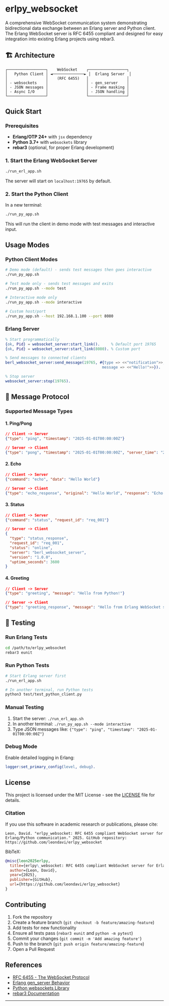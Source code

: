 # erlpy_websocket

A comprehensive WebSocket communication system demonstrating bidirectional data exchange between an Erlang server and Python client. The Erlang WebSocket server is RFC 6455 compliant and designed for easy integration into existing Erlang projects using rebar3.

## 🏗️ Architecture

```
┌─────────────────┐    WebSocket    ┌─────────────────┐
│   Python Client │ ◄──────────────► │  Erlang Server  │
│                 │    (RFC 6455)   │                 │
│ - websockets    │                 │ - gen_server    │
│ - JSON messages │                 │ - Frame masking │
│ - Async I/O     │                 │ - JSON handling │
└─────────────────┘                 └─────────────────┘
```

## Quick Start

### Prerequisites

- **Erlang/OTP 24+** with `jsx` dependency
- **Python 3.7+** with `websockets` library
- **rebar3** (optional, for proper Erlang development)

### 1. Start the Erlang WebSocket Server

```bash
./run_erl_app.sh
```

The server will start on `localhost:19765` by default.

### 2. Start the Python Client

In a new terminal:

```bash
./run_py_app.sh
```

This will run the client in demo mode with test messages and interactive input.

## Usage Modes

### Python Client Modes

```bash
# Demo mode (default) - sends test messages then goes interactive
./run_py_app.sh

# Test mode only - sends test messages and exits
./run_py_app.sh --mode test

# Interactive mode only
./run_py_app.sh --mode interactive

# Custom host/port
./run_py_app.sh --host 192.168.1.100 --port 8080
```

### Erlang Server

```erlang
% Start programmatically
{ok, Pid} = websocket_server:start_link().     % Default port 19765
{ok, Pid} = websocket_server:start_link(8080). % Custom port

% Send messages to connected clients
berl_websocket_server:send_message(19765, #{type => <<"notification">>, 
                                           message => <<"Hello!">>}).

% Stop server
websocket_server:stop(19765).
```

## 📨 Message Protocol

### Supported Message Types

#### 1. Ping/Pong
```json
// Client -> Server
{"type": "ping", "timestamp": "2025-01-01T00:00:00Z"}

// Server -> Client
{"type": "pong", "timestamp": "2025-01-01T00:00:00Z", "server_time": "2025-01-01T00:00:01Z"}
```

#### 2. Echo
```json
// Client -> Server
{"command": "echo", "data": "Hello World"}

// Server -> Client
{"type": "echo_response", "original": "Hello World", "response": "Echo: Hello World"}
```

#### 3. Status
```json
// Client -> Server
{"command": "status", "request_id": "req_001"}

// Server -> Client
{
  "type": "status_response",
  "request_id": "req_001",
  "status": "online",
  "server": "berl_websocket_server",
  "version": "1.0.0",
  "uptime_seconds": 3600
}
```

#### 4. Greeting
```json
// Client -> Server
{"type": "greeting", "message": "Hello from Python!"}

// Server -> Client
{"type": "greeting_response", "message": "Hello from Erlang WebSocket server!", "received": "Hello from Python!"}
```

## 🧪 Testing

### Run Erlang Tests

```bash
cd /path/to/erlpy_websocket
rebar3 eunit
```

### Run Python Tests

```bash
# Start Erlang server first
./run_erl_app.sh

# In another terminal, run Python tests
python3 test/test_python_client.py
```

### Manual Testing

1. Start the server: `./run_erl_app.sh`
2. In another terminal: `./run_py_app.sh --mode interactive`
3. Type JSON messages like: `{"type": "ping", "timestamp": "2025-01-01T00:00:00Z"}`


### Debug Mode

Enable detailed logging in Erlang:
```erlang
logger:set_primary_config(level, debug).
```

## License

This project is licensed under the MIT License - see the [LICENSE](LICENSE) file for details.

### Citation

If you use this software in academic research or publications, please cite:

```
Leon, David. "erlpy_websocket: RFC 6455 compliant WebSocket server for Erlang/Python communication." 2025. GitHub repository: https://github.com/leondavi/erlpy_websocket
```

BibTeX:
```bibtex
@misc{leon2025erlpy,
  title={erlpy\_websocket: RFC 6455 compliant WebSocket server for Erlang/Python communication},
  author={Leon, David},
  year={2025},
  publisher={GitHub},
  url={https://github.com/leondavi/erlpy_websocket}
}
```

## Contributing

1. Fork the repository
2. Create a feature branch (`git checkout -b feature/amazing-feature`)
3. Add tests for new functionality
4. Ensure all tests pass (`rebar3 eunit` and `python -m pytest`)
5. Commit your changes (`git commit -m 'Add amazing feature'`)
6. Push to the branch (`git push origin feature/amazing-feature`)
7. Open a Pull Request

## References

- [RFC 6455 - The WebSocket Protocol](https://tools.ietf.org/html/rfc6455)
- [Erlang gen_server Behavior](https://erlang.org/doc/man/gen_server.html)
- [Python websockets Library](https://websockets.readthedocs.io/)
- [rebar3 Documentation](https://rebar3.org/docs/)

---
